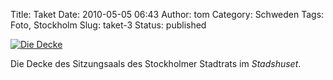 Title: Taket
Date: 2010-05-05 06:43
Author: tom
Category: Schweden
Tags: Foto, Stockholm
Slug: taket-3
Status: published

[![Die
Decke](http://www.fiket.de/pic/stadshustak_s.jpg "Die Decke")](http://www.fiket.de/pic/stadshustak_l.jpg)

Die Decke des Sitzungsaals des Stockholmer Stadtrats im *Stadshuset*.

